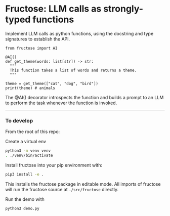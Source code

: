 # Fructose: LLM calls as strongly-typed functions

Implement LLM calls as python functions, using the docstring and type signatures to establish the API.
```
from fructose import AI

@AI()
def get_theme(words: list[str]) -> str:
  """
  This function takes a list of words and returns a theme.
  """

theme = get_theme(["cat", "dog", "bird"])
print(theme) # animals
```
The @AI() decorator introspects the function and builds a prompt to an LLM to perform the task whenever the function is invoked.

---
### To develop

From the root of this repo:

Create a virtual env
``` bash
python3 -m venv venv
. ./venv/bin/activate
```

Install fructose into your pip environment with:
``` bash
pip3 install -e .
```
This installs the fructose package in editable mode. All imports of fructose will run the fructose source at `./src/fructose` directly.

Run the demo with
``` bash
python3 demo.py
```